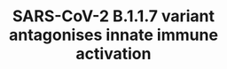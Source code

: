 ---
annotations:
- type: Disease Ontology
  value: COVID-19
- type: Cell Type Ontology
  value: epithelial cell of upper respiratory tract
- type: Pathway Ontology
  value: innate immune response pathway
- type: Disease Ontology
  value: severe acute respiratory syndrome
authors:
- Khanspers
- NhungP
description: 'This pathway describes the antagonistic effects of the SARS-CoV-2 B.1.1.7
  (Alpha) variant on innate immune activation. The pathway is based on Figure 5 from
  [https://www.biorxiv.org/content/10.1101/2021.06.06.446826v1.full Thorne et al.]  SARS-CoV-2
  is known to antagonize innate immune activation, and the highly transmissible B.1.1.7
  variant does this more effectively by increased RNA synthesis and increased protein
  expression of key innate immune antagonists, Orf9b, Orf6 and N: N prevents activation
  of RNA sensor RIG-1 (DDX58), Orf6 inhibits IRF3 nuclear translocation and subsequent
  type 1 interferon production and Orf9b inhibits RNA-sensing by binding to TOM70
  (TOMM70). The latter interaction is regulated by phosphorylation of Orf9b on Ser53;
  Orf9b that is phosphorylated on Ser53 cannot bind to TOM70.'
last-edited: 2021-11-26
organisms:
- Homo sapiens
redirect_from:
- /index.php/Pathway:WP5116
- /instance/WP5116
schema-jsonld:
- '@context': https://schema.org/
  '@id': https://wikipathways.github.io/pathways/WP5116.html
  '@type': Dataset
  creator:
    '@type': Organization
    name: WikiPathways
  description: 'This pathway describes the antagonistic effects of the SARS-CoV-2
    B.1.1.7 (Alpha) variant on innate immune activation. The pathway is based on Figure
    5 from [https://www.biorxiv.org/content/10.1101/2021.06.06.446826v1.full Thorne
    et al.]  SARS-CoV-2 is known to antagonize innate immune activation, and the highly
    transmissible B.1.1.7 variant does this more effectively by increased RNA synthesis
    and increased protein expression of key innate immune antagonists, Orf9b, Orf6
    and N: N prevents activation of RNA sensor RIG-1 (DDX58), Orf6 inhibits IRF3 nuclear
    translocation and subsequent type 1 interferon production and Orf9b inhibits RNA-sensing
    by binding to TOM70 (TOMM70). The latter interaction is regulated by phosphorylation
    of Orf9b on Ser53; Orf9b that is phosphorylated on Ser53 cannot bind to TOM70.'
  keywords:
  - TBK1
  - Orf9b
  - TRAF6
  - Orf6
  - Orf9b sgRNA
  - IKBKE
  - TOMM70
  - IFNB1
  - IRF3
  - N sgRNA
  - Genomic RNA
  - MAVS
  - Orf6 sgRNA
  - DDX58
  - TRAF3
  - N
  license: CC0
  name: SARS-CoV-2 B.1.1.7 variant antagonises innate immune activation
seo: CreativeWork
title: SARS-CoV-2 B.1.1.7 variant antagonises innate immune activation
wpid: WP5116
---
